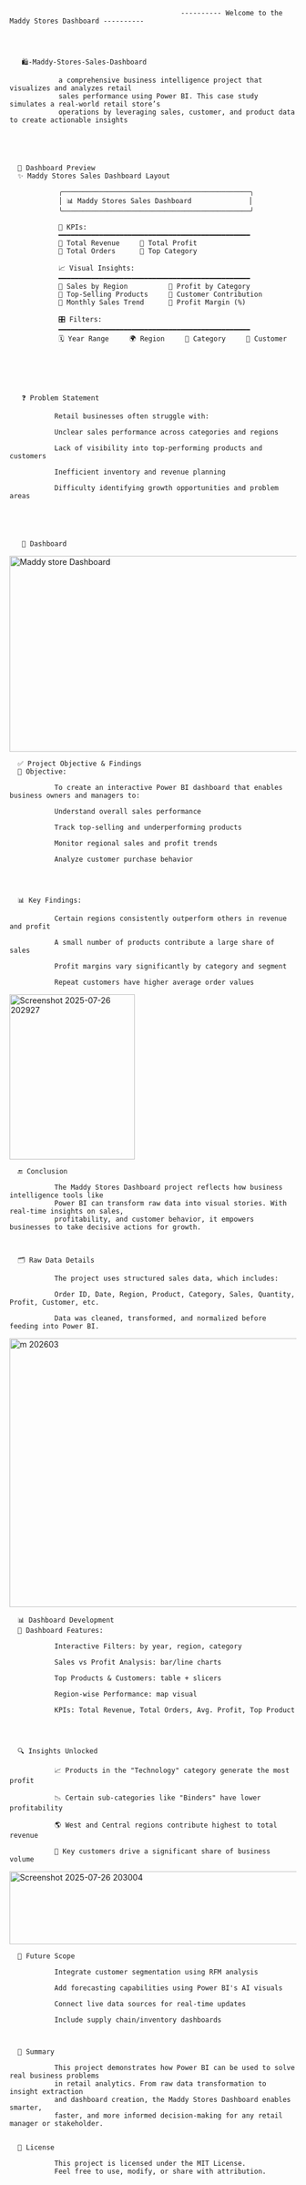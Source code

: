 
                                              
                                              ---------- Welcome to the Maddy Stores Dashboard ----------



          
       🛍️-Maddy-Stores-Sales-Dashboard

                a comprehensive business intelligence project that visualizes and analyzes retail
                sales performance using Power BI. This case study simulates a real-world retail store’s
                operations by leveraging sales, customer, and product data to create actionable insights





      🎨 Dashboard Preview
      ✨ Maddy Stores Sales Dashboard Layout

                ╭──────────────────────────────────────────────╮
                │ 📊 Maddy Stores Sales Dashboard              │
                ╰──────────────────────────────────────────────╯
                
                🧾 KPIs:
                ━━━━━━━━━━━━━━━━━━━━━━━━━━━━━━━━━━━━━━━━━━━━━━━
                🔹 Total Revenue     🔹 Total Profit  
                🔹 Total Orders      🔹 Top Category

                📈 Visual Insights:
                ━━━━━━━━━━━━━━━━━━━━━━━━━━━━━━━━━━━━━━━━━━━━━━━
                📍 Sales by Region          📍 Profit by Category  
                📍 Top-Selling Products     📍 Customer Contribution  
                📍 Monthly Sales Trend      📍 Profit Margin (%)

                🎛️ Filters:
                ━━━━━━━━━━━━━━━━━━━━━━━━━━━━━━━━━━━━━━━━━━━━━━━
                🗓️ Year Range     🌍 Region     🛒 Category     👤 Customer






       ❓ Problem Statement

               Retail businesses often struggle with:

               Unclear sales performance across categories and regions

               Lack of visibility into top-performing products and customers

               Inefficient inventory and revenue planning

               Difficulty identifying growth opportunities and problem areas





       🎨 Dashboard


<img width="619" height="344" alt="Maddy store Dashboard " src="https://github.com/user-attachments/assets/a1202ff8-46b2-498e-992c-a84ce528b727" />





      

      ✅ Project Objective & Findings
      🎯 Objective:

               To create an interactive Power BI dashboard that enables business owners and managers to:

               Understand overall sales performance

               Track top-selling and underperforming products

               Monitor regional sales and profit trends

               Analyze customer purchase behavior




      📊 Key Findings:
      
               Certain regions consistently outperform others in revenue and profit

               A small number of products contribute a large share of sales

               Profit margins vary significantly by category and segment

               Repeat customers have higher average order values



               
<img width="220" height="290" alt="Screenshot 2025-07-26 202927" src="https://github.com/user-attachments/assets/827adad7-dccc-4ddc-b6ec-7c3cc84ecec2" />






      🔚 Conclusion

               The Maddy Stores Dashboard project reflects how business intelligence tools like 
               Power BI can transform raw data into visual stories. With real-time insights on sales,
               profitability, and customer behavior, it empowers businesses to take decisive actions for growth.


               
      🗂️ Raw Data Details

               The project uses structured sales data, which includes:

               Order ID, Date, Region, Product, Category, Sales, Quantity, Profit, Customer, etc.

               Data was cleaned, transformed, and normalized before feeding into Power BI.




<img width="960" height="472" alt="m 202603" src="https://github.com/user-attachments/assets/500ee59a-ecab-4acb-9938-d57794534068" />






      📊 Dashboard Development
      📌 Dashboard Features:

               Interactive Filters: by year, region, category

               Sales vs Profit Analysis: bar/line charts

               Top Products & Customers: table + slicers

               Region-wise Performance: map visual

               KPIs: Total Revenue, Total Orders, Avg. Profit, Top Product




      🔍 Insights Unlocked

               📈 Products in the "Technology" category generate the most profit

               📉 Certain sub-categories like "Binders" have lower profitability

               🌎 West and Central regions contribute highest to total revenue

               👥 Key customers drive a significant share of business volume






<img width="616" height="128" alt="Screenshot 2025-07-26 203004" src="https://github.com/user-attachments/assets/77efa34f-a8f7-49d9-9229-57c147c27263" />







      🔮 Future Scope

               Integrate customer segmentation using RFM analysis

               Add forecasting capabilities using Power BI's AI visuals

               Connect live data sources for real-time updates

               Include supply chain/inventory dashboards



      📝 Summary

               This project demonstrates how Power BI can be used to solve real business problems
               in retail analytics. From raw data transformation to insight extraction 
               and dashboard creation, the Maddy Stores Dashboard enables smarter,
               faster, and more informed decision-making for any retail manager or stakeholder.


      📜 License
      
               This project is licensed under the MIT License.
               Feel free to use, modify, or share with attribution.
